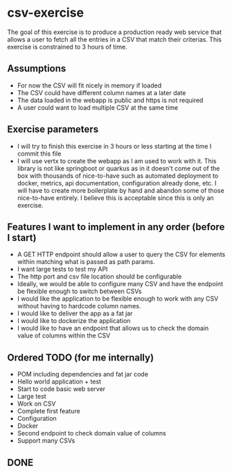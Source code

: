 # csv-exercise

The goal of this exercise is to produce a production ready web service that allows a user to fetch all the entries in a CSV that match their criterias. This exercise is constrained to 3 hours of time.

## Assumptions

- For now the CSV will fit nicely in memory if loaded
- The CSV could have different column names at a later date
- The data loaded in the webapp is public and https is not required
- A user could want to load multiple CSV at the same time

## Exercise parameters

- I will try to finish this exercise in 3 hours or less starting at the time I commit this file
- I will use vertx to create the webapp as I am used to work with it. This library is not like springboot or quarkus as in it doesn't come out of the box with thousands of nice-to-have such as automated deployment to docker, metrics, api documentation, configuration already done, etc. I will have to create more boilerplate by hand and abandon some of those nice-to-have entirely. I believe this is acceptable since this is only an exercise.

## Features I want to implement in any order (before I start)

- A GET HTTP endpoint should allow a user to query the CSV for elements within matching what is passed as path params.
- I want large tests to test my API
- The http port and csv file location should be configurable
- Ideally, we would be able to configure many CSV and have the endpoint be flexible enough to switch between CSVs
- I would like the application to be flexible enough to work with any CSV without having to hardcode column names.
- I would like to deliver the app as a fat jar
- I would like to dockerize the application
- I would like to have an endpoint that allows us to check the domain value of columns within the CSV

## Ordered TODO (for me internally)

- POM including dependencies and fat jar code
- Hello world application + test
- Start to code basic web server
- Large test
- Work on CSV
- Complete first feature
- Configuration
- Docker
- Second endpoint to check domain value of columns
- Support many CSVs

## DONE